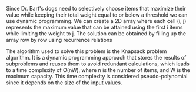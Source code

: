 Since Dr. Bart's dogs need to selectively choose items that maximize their value while keeping their total weight equal to or below a threshold we can use dynamic programming. We can create a 2D array where each cell (i, j) represents the maximum value that can be attained using the first i items while limiting the weight to j. The solution can be obtained by filling up the array row by row using recurrence relations

The algorithm used to solve this problem is the Knapsack problem algorithm. It is a dynamic programming approach that stores the results of subproblems and reuses them to avoid redundant calculations, which leads to a time complexity of O(nW), where n is the number of items, and W is the maximum capacity. This time complexity is considered pseudo-polynomial since it depends on the size of the input values.